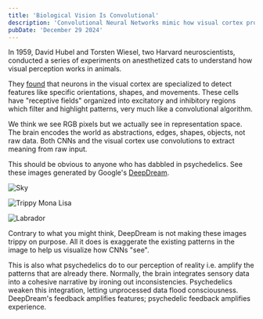 ```yaml
---
title: 'Biological Vision Is Convolutional'
description: 'Convolutional Neural Networks mimic how visual cortex processes information'
pubDate: 'December 29 2024'
---
```


In 1959, David Hubel and Torsten Wiesel, two Harvard neuroscientists, conducted a series of experiments on anesthetized cats to understand how visual perception works in animals.

They [found](https://pmc.ncbi.nlm.nih.gov/articles/PMC1363130/) that neurons in the visual cortex are specialized to detect features like specific orientations, shapes, and movements. These cells have "receptive fields" organized into excitatory and inhibitory regions which filter and highlight patterns, very much like a convolutional algorithm.

We think we see RGB pixels but we actually see in representation space. The brain encodes the world as abstractions, edges, shapes, objects, not raw data. Both CNNs and the visual cortex use convolutions to extract meaning from raw input.

This should be obvious to anyone who has dabbled in psychedelics. See these images generated by Google's [DeepDream](https://ai.googleblog.com/2015/06/inceptionism-going-deeper-into-neural.html).

![Sky](/media/blog/deepdream/sky.png)

![Trippy Mona Lisa](/media/blog/deepdream/monalisa.webp)

![Labrador](/media/blog/deepdream/labrador.png)

Contrary to what you might think, DeepDream is not making these images trippy on purpose. All it does is exaggerate the existing patterns in the image to help us visualize how CNNs "see".

This is also what psychedelics do to our perception of reality i.e. amplify the patterns that are already there. Normally, the brain integrates sensory data into a cohesive narrative by ironing out inconsistencies. Psychedelics weaken this integration, letting unprocessed data flood consciousness. DeepDream's feedback amplifies features; psychedelic feedback amplifies experience.
